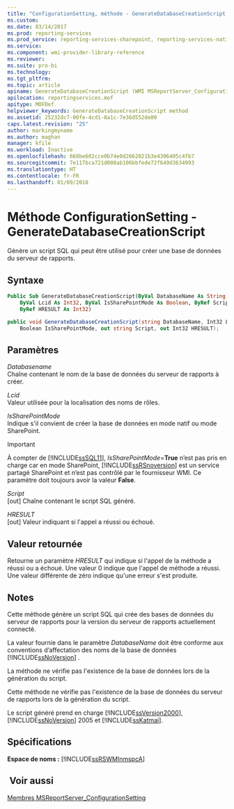 ```yaml
---
title: "ConfigurationSetting, méthode - GenerateDatabaseCreationScript | Microsoft Docs"
ms.custom: 
ms.date: 03/14/2017
ms.prod: reporting-services
ms.prod_service: reporting-services-sharepoint, reporting-services-native
ms.service: 
ms.component: wmi-provider-library-reference
ms.reviewer: 
ms.suite: pro-bi
ms.technology: 
ms.tgt_pltfrm: 
ms.topic: article
apiname: GenerateDatabaseCreationScript (WMI MSReportServer_ConfigurationSetting Class)
apilocation: reportingservices.mof
apitype: MOFDef
helpviewer_keywords: GenerateDatabaseCreationScript method
ms.assetid: 25232dc7-00fe-4cd1-8a1c-7e36d552de00
caps.latest.revision: "25"
author: markingmyname
ms.author: maghan
manager: kfile
ms.workload: Inactive
ms.openlocfilehash: 668be602cce0b74e0d2662021b3e4306405c4fb7
ms.sourcegitcommit: 7e117bca721d008ab106bbfede72f649d3634993
ms.translationtype: HT
ms.contentlocale: fr-FR
ms.lasthandoff: 01/09/2018
---
```

# <a name="configurationsetting-method---generatedatabasecreationscript"></a>Méthode ConfigurationSetting - GenerateDatabaseCreationScript
  Génère un script SQL qui peut être utilisé pour créer une base de données du serveur de rapports.  
  
## <a name="syntax"></a>Syntaxe  
  
```vb  
Public Sub GenerateDatabaseCreationScript(ByVal DatabaseName As String, _  
    ByVal Lcid As Int32, ByVal IsSharePointMode As Boolean, ByRef Script As String, _  
    ByRef HRESULT As Int32)  
```  
  
```csharp  
public void GenerateDatabaseCreationScript(string DatabaseName, Int32 Lcid,   
    Boolean IsSharePointMode, out string Script, out Int32 HRESULT);  
```  
  
## <a name="parameters"></a>Paramètres  
 *Databasename*  
 Chaîne contenant le nom de la base de données du serveur de rapports à créer.  
  
 *Lcid*  
 Valeur utilisée pour la localisation des noms de rôles.  
  
 *IsSharePointMode*  
 Indique s'il convient de créer la base de données en mode natif ou mode SharePoint.  
  
> [!IMPORTANT]  
>  À compter de [!INCLUDE[ssSQL11](../../includes/sssql11-md.md)], *IsSharePointMode*=**True** n’est pas pris en charge car en mode SharePoint, [!INCLUDE[ssRSnoversion](../../includes/ssrsnoversion-md.md)] est un service partagé SharePoint et n’est pas contrôlé par le fournisseur WMI. Ce paramètre doit toujours avoir la valeur **False**.  
  
 *Script*  
 [out] Chaîne contenant le script SQL généré.  
  
 *HRESULT*  
 [out] Valeur indiquant si l'appel a réussi ou échoué.  
  
## <a name="return-value"></a>Valeur retournée  
 Retourne un paramètre *HRESULT* qui indique si l'appel de la méthode a réussi ou a échoué. Une valeur 0 indique que l'appel de méthode a réussi. Une valeur différente de zéro indique qu'une erreur s'est produite.  
  
## <a name="remarks"></a>Notes   
 Cette méthode génère un script SQL qui crée des bases de données du serveur de rapports pour la version du serveur de rapports actuellement connecté.  
  
 La valeur fournie dans le paramètre *DatabaseName* doit être conforme aux conventions d’affectation des noms de la base de données [!INCLUDE[ssNoVersion](../../includes/ssnoversion-md.md)] .  
  
 La méthode ne vérifie pas l'existence de la base de données lors de la génération du script.  
  
 Cette méthode ne vérifie pas l'existence de la base de données du serveur de rapports lors de la génération du script.  
  
 Le script généré prend en charge [!INCLUDE[ssVersion2000](../../includes/ssversion2000-md.md)], [!INCLUDE[ssNoVersion](../../includes/ssnoversion-md.md)] 2005 et [!INCLUDE[ssKatmai](../../includes/sskatmai-md.md)].  
  
## <a name="requirements"></a>Spécifications  
 **Espace de noms :** [!INCLUDE[ssRSWMInmspcA](../../includes/ssrswminmspca-md.md)]  
  
## <a name="see-also"></a> Voir aussi  
 [Membres MSReportServer_ConfigurationSetting](../../reporting-services/wmi-provider-library-reference/msreportserver-configurationsetting-members.md)  
  
  
